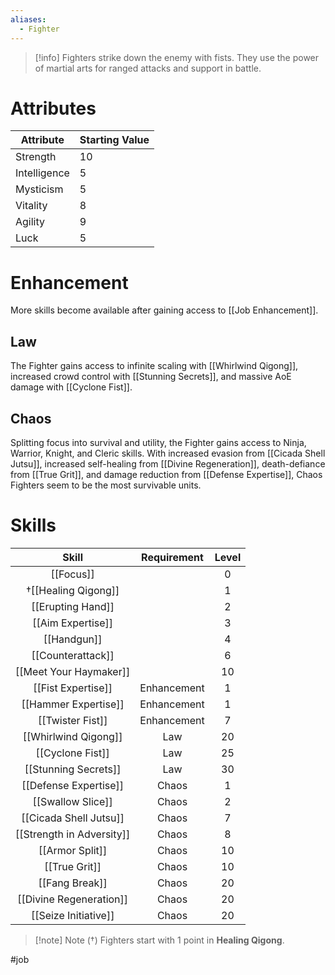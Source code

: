 ```yaml
---
aliases:
  - Fighter
---
```

>[!info]
>Fighters strike down the enemy with fists. They use the power of martial arts for ranged attacks and support in battle.
# Attributes
| Attribute    | Starting Value |
| ------------ | -------------- |
| Strength     | 10             |
| Intelligence | 5              |
| Mysticism    | 5              |
| Vitality     | 8              |
| Agility      | 9              |
| Luck         | 5              |
# Enhancement
More skills become available after gaining access to [[Job Enhancement]].
## Law
The Fighter gains access to infinite scaling with [[Whirlwind Qigong]], increased crowd control with [[Stunning Secrets]], and massive AoE damage with [[Cyclone Fist]].
## Chaos
Splitting focus into survival and utility, the Fighter gains access to Ninja, Warrior, Knight, and Cleric skills. With increased evasion from [[Cicada Shell Jutsu]], increased self-healing from [[Divine Regeneration]], death-defiance from [[True Grit]], and damage reduction from [[Defense Expertise]], Chaos Fighters seem to be the most survivable units.
# Skills
|           Skill           | Requirement | Level |
|:-------------------------:|:-----------:|:-----:|
|         [[Focus]]         |             |   0   |
|    †[[Healing Qigong]]    |             |   1   |
|     [[Erupting Hand]]     |             |   2   |
|     [[Aim Expertise]]     |             |   3   |
|        [[Handgun]]        |             |   4   |
|     [[Counterattack]]     |             |   6   |
|  [[Meet Your Haymaker]]   |             |  10   |
|    [[Fist Expertise]]     | Enhancement |   1   |
|   [[Hammer Expertise]]    | Enhancement |   1   |
|     [[Twister Fist]]      | Enhancement |   7   |
|   [[Whirlwind Qigong]]    |     Law     |  20   |
|     [[Cyclone Fist]]      |     Law     |  25   |
|   [[Stunning Secrets]]    |     Law     |  30   |
|   [[Defense Expertise]]   |    Chaos    |   1   |
|     [[Swallow Slice]]     |    Chaos    |   2   |
|  [[Cicada Shell Jutsu]]   |    Chaos    |   7   |
| [[Strength in Adversity]] |    Chaos    |   8   |
|      [[Armor Split]]      |    Chaos    |  10   |
|       [[True Grit]]       |    Chaos    |  10   |
|      [[Fang Break]]       |    Chaos    |  20   |
|  [[Divine Regeneration]]  |    Chaos    |  20   |
|   [[Seize Initiative]]    |    Chaos    |  20   |

> [!note] Note (†)
> Fighters start with 1 point in **Healing Qigong**.

#job